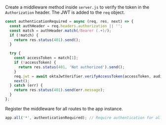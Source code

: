 Create a middleware method inside `server.js` to verify the token in the `Authorization` header. The JWT is added to the `req` object.

```js
const authenticationRequired = async (req, res, next) => {
  const authHeader = req.headers.authorization || '';
  const match = authHeader.match(/Bearer (.+)/);
  if (!match) {
    return res.status(401).send();
  }

  try {
    const accessToken = match[1];
    if (!accessToken) {
      return res.status(401, 'Not authorized').send();
    }
    req.jwt = await oktaJwtVerifier.verifyAccessToken(accessToken, audience);
    next();
  } catch (err) {
    return res.status(401).send(err.message);
  }
};
```

Register the middleware for all routes to the app instance.

```js
app.all('*', authenticationRequired); // Require authentication for all routes
```
